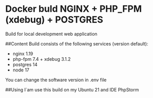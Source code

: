 # Docker buld NGINX + PHP_FPM (xdebug) + POSTGRES
Build for local development web application

##Content
Build consists of the following services (version default):
- nginx 1.19
- php-fpm 7.4 + xdebug 3.1.2
- postgres 14
- node 17

You can change the software version in .env file

##Using
I`am use this build on my Ubuntu 21 and IDE PhpStorm




